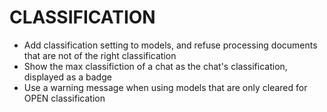 CLASSIFICATION
==============

- Add classification setting to models, and refuse processing documents that are not of the right classification
- Show the max classifiction of a chat as the chat's classification, displayed as a badge
- Use a warning message when using models that are only cleared for OPEN classification